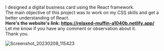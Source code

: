 I designed a digital business card using the React framework. <br>
The main objective of this project was to work on my CSS skills and get a better understanding of React. <br>
<b> Here's the website's link: https://relaxed-muffin-a1040b.netlify.app/ </b><br>
Let me know if you have any comment or observation about it. <br>
Thank you. <br>


![Screenshot_20230208_115423](https://user-images.githubusercontent.com/88939208/218292795-48ae06e5-7a24-436f-808b-b75cfe19a043.png)
